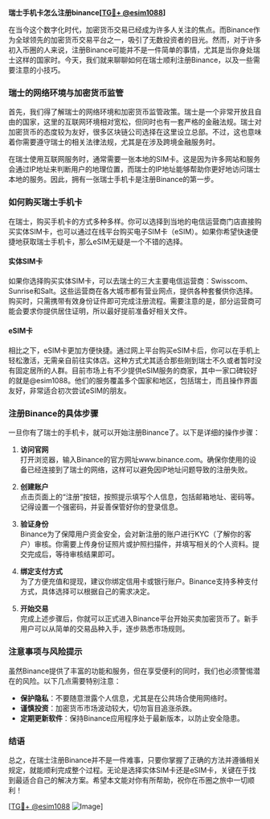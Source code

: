 **瑞士手机卡怎么注册binance[[TG💪+ @esim1088](https://t.me/s/esim1088)]**

在当今这个数字化时代，加密货币交易已经成为许多人关注的焦点。而Binance作为全球领先的加密货币交易平台之一，吸引了无数投资者的目光。然而，对于许多初入币圈的人来说，注册Binance可能并不是一件简单的事情，尤其是当你身处瑞士这样的国家时。今天，我们就来聊聊如何在瑞士顺利注册Binance，以及一些需要注意的小技巧。

### 瑞士的网络环境与加密货币监管

首先，我们得了解瑞士的网络环境和加密货币监管政策。瑞士是一个非常开放且自由的国家，这里的互联网环境相对宽松，但同时也有一套严格的金融法规。瑞士对加密货币的态度较为友好，很多区块链公司选择在这里设立总部。不过，这也意味着你需要遵守瑞士的相关法律法规，尤其是在涉及跨境金融服务时。

在瑞士使用互联网服务时，通常需要一张本地的SIM卡。这是因为许多网站和服务会通过IP地址来判断用户的地理位置，而瑞士的IP地址能够帮助你更好地访问瑞士本地的服务。因此，拥有一张瑞士手机卡是注册Binance的第一步。

### 如何购买瑞士手机卡

在瑞士，购买手机卡的方式多种多样。你可以选择到当地的电信运营商门店直接购买实体SIM卡，也可以通过在线平台购买电子SIM卡（eSIM）。如果你希望快速便捷地获取瑞士手机卡，那么eSIM无疑是一个不错的选择。

#### 实体SIM卡

如果你选择购买实体SIM卡，可以去瑞士的三大主要电信运营商：Swisscom、Sunrise和Salt。这些运营商在各大城市都有营业网点，提供各种套餐供你选择。购买时，只需携带有效身份证件即可完成注册流程。需要注意的是，部分运营商可能会要求你提供居住证明，所以最好提前准备好相关文件。

#### eSIM卡

相比之下，eSIM卡更加方便快捷。通过网上平台购买eSIM卡后，你可以在手机上轻松激活，无需亲自前往实体店。这种方式尤其适合那些刚到瑞士不久或者暂时没有固定居所的人群。目前市场上有不少提供eSIM服务的商家，其中一家口碑较好的就是@esim1088。他们的服务覆盖多个国家和地区，包括瑞士，而且操作界面友好，非常适合初次尝试eSIM的朋友。

### 注册Binance的具体步骤

一旦你有了瑞士的手机卡，就可以开始注册Binance了。以下是详细的操作步骤：

1. **访问官网**  
   打开浏览器，输入Binance的官方网址www.binance.com。确保你使用的设备已经连接到了瑞士的网络，这样可以避免因IP地址问题导致的注册失败。

2. **创建账户**  
   点击页面上的“注册”按钮，按照提示填写个人信息，包括邮箱地址、密码等。记得设置一个强密码，并妥善保管好你的登录信息。

3. **验证身份**  
   Binance为了保障用户资金安全，会对新注册的账户进行KYC（了解你的客户）审核。你需要上传身份证照片或护照扫描件，并填写相关的个人资料。提交完成后，等待审核结果即可。

4. **绑定支付方式**  
   为了方便充值和提现，建议你绑定信用卡或银行账户。Binance支持多种支付方式，具体选择可以根据自己的需求决定。

5. **开始交易**  
   完成上述步骤后，你就可以正式进入Binance平台开始买卖加密货币了。新手用户可以从简单的交易品种入手，逐步熟悉市场规则。

### 注意事项与风险提示

虽然Binance提供了丰富的功能和服务，但在享受便利的同时，我们也必须警惕潜在的风险。以下几点需要特别注意：

- **保护隐私**：不要随意泄露个人信息，尤其是在公共场合使用网络时。
- **谨慎投资**：加密货币市场波动较大，切勿盲目追涨杀跌。
- **定期更新软件**：保持Binance应用程序处于最新版本，以防止安全隐患。

### 结语

总之，在瑞士注册Binance并不是一件难事，只要你掌握了正确的方法并遵循相关规定，就能顺利完成整个过程。无论是选择实体SIM卡还是eSIM卡，关键在于找到最适合自己的解决方案。希望本文能对你有所帮助，祝你在币圈之旅中一切顺利！

[[TG💪+ @esim1088](https://t.me/s/esim1088) ![Image](https://i.postimg.cc/4NQfJmqS/Snipaste-2025-05-13-00-14-12.png)]